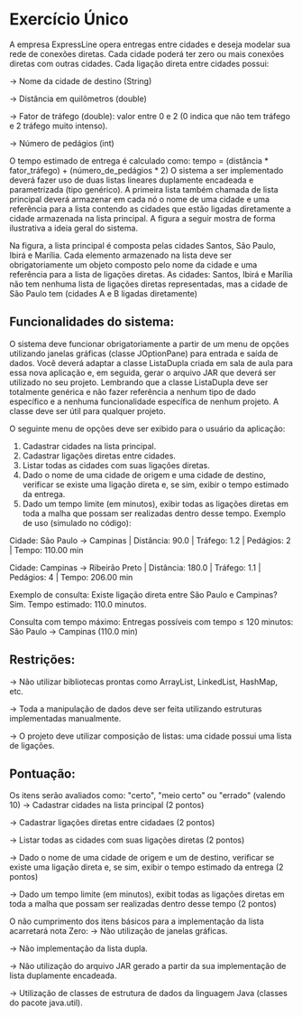 # Exercício Único

A empresa ExpressLine opera entregas entre cidades e deseja modelar sua rede de conexões diretas.
Cada cidade poderá ter zero ou mais conexões diretas com outras cidades. Cada ligação direta entre cidades possui:

→ Nome da cidade de destino (String)

→ Distância em quilômetros (double)

→ Fator de tráfego (double): valor entre 0 e 2 (0 indica que não tem tráfego e 2 tráfego muito intenso).

→ Número de pedágios (int)

O tempo estimado de entrega é calculado como: tempo = (distância * fator_tráfego) + (número_de_pedágios * 2)
O sistema a ser implementado deverá fazer uso de duas listas lineares duplamente encadeada e parametrizada (tipo genérico). A primeira lista também chamada de lista principal deverá armazenar em cada nó o nome de uma cidade e uma referência para a lista contendo as cidades que estão ligadas diretamente a cidade armazenada na lista principal. A figura a seguir mostra de forma ilustrativa a ideia geral do sistema.

Na figura, a lista principal é composta pelas cidades Santos, São Paulo, Ibirá e Marília. Cada elemento armazenado na lista deve ser obrigatoriamente um objeto composto pelo nome da cidade e uma referência para a lista de ligações diretas. As cidades: Santos, Ibirá e Marília não tem nenhuma lista de ligações diretas representadas, mas a cidade de São Paulo tem (cidades A e B ligadas diretamente)

## Funcionalidades do sistema:
O sistema deve funcionar obrigatoriamente a partir de um menu de opções utilizando janelas gráficas (classe JOptionPane) para entrada e saída de dados. Você deverá adaptar a classe ListaDupla criada em sala de aula para essa nova aplicação e, em seguida, gerar o arquivo JAR que deverá ser utilizado no seu projeto. Lembrando que a classe ListaDupla deve ser totalmente genérica e não fazer referência a nenhum tipo de dado específico e a nenhuma funcionalidade específica de nenhum projeto. A classe deve ser útil para qualquer projeto.

O seguinte menu de opções deve ser exibido para o usuário da aplicação:
1. Cadastrar cidades na lista principal.
2. Cadastrar ligações diretas entre cidades.
3. Listar todas as cidades com suas ligações diretas.
4. Dado o nome de uma cidade de origem e uma cidade de destino, verificar se existe uma ligação direta e, se sim, exibir o tempo estimado da entrega.
5. Dado um tempo limite (em minutos), exibir todas as ligações diretas em toda a malha que possam ser realizadas dentro desse tempo.
Exemplo de uso (simulado no código):

Cidade: São Paulo
→ Campinas | Distância: 90.0 | Tráfego: 1.2 | Pedágios: 2 | Tempo: 110.00 min

Cidade: Campinas
→ Ribeirão Preto | Distância: 180.0 | Tráfego: 1.1 | Pedágios: 4 | Tempo: 206.00 min

Exemplo de consulta:
Existe ligação direta entre São Paulo e Campinas? Sim.
Tempo estimado: 110.0 minutos.

Consulta com tempo máximo:
Entregas possíveis com tempo ≤ 120 minutos:
São Paulo → Campinas (110.0 min)

## Restrições:
→ Não utilizar bibliotecas prontas como ArrayList, LinkedList, HashMap, etc.

→ Toda a manipulação de dados deve ser feita utilizando estruturas implementadas manualmente.

→ O projeto deve utilizar composição de listas: uma cidade possui uma lista de ligações.

## Pontuação:
Os itens serão avaliados como: "certo", "meio certo" ou "errado" (valendo 10)
→ Cadastrar cidades na lista principal (2 pontos)

→ Cadastrar ligações diretas entre cidadaes (2 pontos)

→ Listar todas as cidades com suas ligações diretas (2 pontos)

→ Dado o nome de uma cidade de origem e um de destino, verificar se existe uma ligação direta e, se sim, exibir o tempo estimado da entrega (2 pontos)

→ Dado um tempo limite (em minutos), exibit todas as ligações diretas em toda a malha que possam ser realizadas dentro desse tempo (2 pontos)

O não cumprimento dos itens básicos para a implementação da lista acarretará nota Zero:
→ Não utilização de janelas gráficas.

→ Não implementação da lista dupla.

→ Não utilização do arquivo JAR gerado a partir da sua implementação de lista duplamente encadeada.

→ Utilização de classes de estrutura de dados da linguagem Java (classes do pacote java.util).


